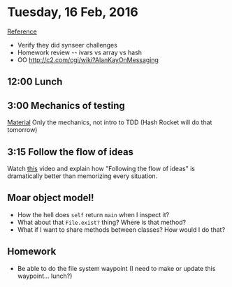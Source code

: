 Tuesday, 16 Feb, 2016
=====================

[Reference](https://github.com/CodePlatoon/curriculum#week-3)

* Verify they did synseer challenges
* Homework review -- ivars vs array vs hash
* OO http://c2.com/cgi/wiki?AlanKayOnMessaging

12:00 Lunch
-----------

3:00 Mechanics of testing
-------------------------

[Material](https://github.com/JoshCheek/how-to-test)
Only the mechanics, not intro to TDD (Hash Rocket will do that tomorrow)


3:15 Follow the flow of ideas
-----------------------------

Watch [this](https://www.youtube.com/watch?v=IkEZEpFU4m4&index=4&list=PLEo7ej2RhHszJy_77UXC8GJpb8LtW-dJT)
video and explain how "Following the flow of ideas" is dramatically better than memorizing every situation.


Moar object model!
------------------

* How the hell does `self` return `main` when I inspect it?
* What about that `File.exist?` thing? Where is that method?
* What if I want to share methods between classes?  How would I do that?


Homework
--------

* Be able to do the file system waypoint
  (I need to make or update this waypoint... lunch?)
